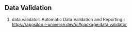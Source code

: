 ## Data Validation
1. data.validator: Automatic Data Validation and Reporting : https://appsilon.r-universe.dev/ui#package:data.validator
